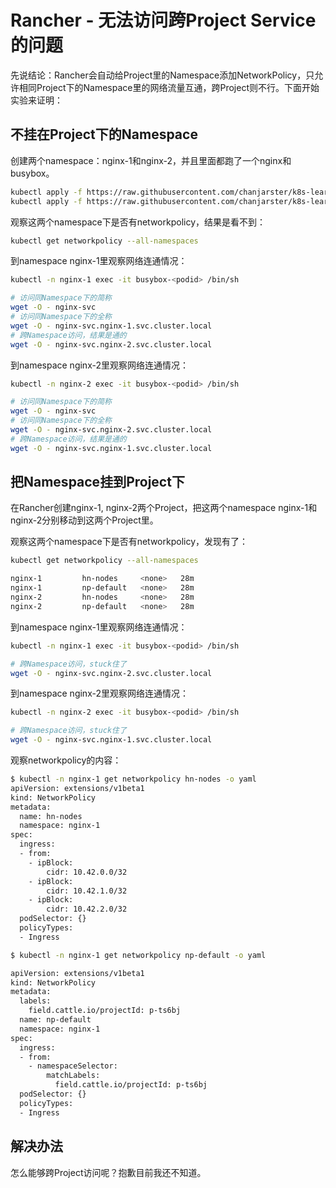 # Rancher - 无法访问跨Project Service的问题

先说结论：Rancher会自动给Project里的Namespace添加NetworkPolicy，只允许相同Project下的Namespace里的网络流量互通，跨Project则不行。下面开始实验来证明：

## 不挂在Project下的Namespace

创建两个namespace：nginx-1和nginx-2，并且里面都跑了一个nginx和busybox。

```bash
kubectl apply -f https://raw.githubusercontent.com/chanjarster/k8s-learn/master/pitfalls/rancher/cross-project-traffic/nginx-1.yaml
kubectl apply -f https://raw.githubusercontent.com/chanjarster/k8s-learn/master/pitfalls/rancher/cross-project-traffic/nginx-2.yaml
```

观察这两个namespace下是否有networkpolicy，结果是看不到：

```bash
kubectl get networkpolicy --all-namespaces
```

到namespace nginx-1里观察网络连通情况：

```bash
kubectl -n nginx-1 exec -it busybox-<podid> /bin/sh

# 访问同Namespace下的简称
wget -O - nginx-svc
# 访问同Namespace下的全称
wget -O - nginx-svc.nginx-1.svc.cluster.local
# 跨Namespace访问，结果是通的
wget -O - nginx-svc.nginx-2.svc.cluster.local
```

到namespace nginx-2里观察网络连通情况：

```bash
kubectl -n nginx-2 exec -it busybox-<podid> /bin/sh

# 访问同Namespace下的简称
wget -O - nginx-svc
# 访问同Namespace下的全称
wget -O - nginx-svc.nginx-2.svc.cluster.local
# 跨Namespace访问，结果是通的
wget -O - nginx-svc.nginx-1.svc.cluster.local
```

## 把Namespace挂到Project下

在Rancher创建nginx-1, nginx-2两个Project，把这两个namespace nginx-1和nginx-2分别移动到这两个Project里。

观察这两个namespace下是否有networkpolicy，发现有了：

```bash
kubectl get networkpolicy --all-namespaces

nginx-1         hn-nodes     <none>   28m
nginx-1         np-default   <none>   28m
nginx-2         hn-nodes     <none>   28m
nginx-2         np-default   <none>   28m
```

到namespace nginx-1里观察网络连通情况：

```bash
kubectl -n nginx-1 exec -it busybox-<podid> /bin/sh

# 跨Namespace访问，stuck住了
wget -O - nginx-svc.nginx-2.svc.cluster.local
```

到namespace nginx-2里观察网络连通情况：

```bash
kubectl -n nginx-2 exec -it busybox-<podid> /bin/sh

# 跨Namespace访问，stuck住了
wget -O - nginx-svc.nginx-1.svc.cluster.local
```

观察networkpolicy的内容：

```bash
$ kubectl -n nginx-1 get networkpolicy hn-nodes -o yaml
apiVersion: extensions/v1beta1
kind: NetworkPolicy
metadata:
  name: hn-nodes
  namespace: nginx-1
spec:
  ingress:
  - from:
    - ipBlock:
        cidr: 10.42.0.0/32
    - ipBlock:
        cidr: 10.42.1.0/32
    - ipBlock:
        cidr: 10.42.2.0/32
  podSelector: {}
  policyTypes:
  - Ingress

$ kubectl -n nginx-1 get networkpolicy np-default -o yaml

apiVersion: extensions/v1beta1
kind: NetworkPolicy
metadata:
  labels:
    field.cattle.io/projectId: p-ts6bj
  name: np-default
  namespace: nginx-1
spec:
  ingress:
  - from:
    - namespaceSelector:
        matchLabels:
          field.cattle.io/projectId: p-ts6bj
  podSelector: {}
  policyTypes:
  - Ingress
```

## 解决办法

怎么能够跨Project访问呢？抱歉目前我还不知道。
